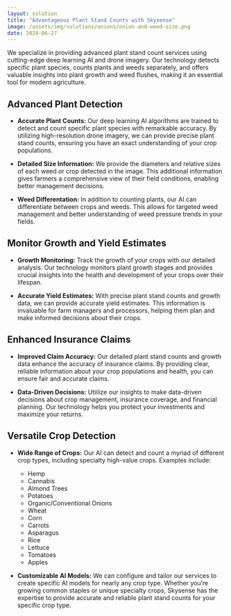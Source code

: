 ```yaml
---
layout: solution
title: "Advantageous Plant Stand Counts with Skysense"
image: /assets/img/solutions/onions/onion-and-weed-size.png
date: 2024-06-27
---
```


We specialize in providing advanced plant stand count services using cutting-edge deep learning AI and drone imagery. Our technology detects specific plant species, counts plants and weeds separately, and offers valuable insights into plant growth and weed flushes, making it an essential tool for modern agriculture.

## Advanced Plant Detection

- **Accurate Plant Counts:**
    Our deep learning AI algorithms are trained to detect and count specific plant species with remarkable accuracy. By utilizing high-resolution drone imagery, we can provide precise plant stand counts, ensuring you have an exact understanding of your crop populations.

- **Detailed Size Information:**
    We provide the diameters and relative sizes of each weed or crop detected in the image. This additional information gives farmers a comprehensive view of their field conditions, enabling better management decisions.

- **Weed Differentation:**
    In addition to counting plants, our AI can differentiate between crops and weeds. This allows for targeted weed management and better understanding of weed pressure trends in your fields.

## Monitor Growth and Yield Estimates

- **Growth Monitoring:**
    Track the growth of your crops with our detailed analysis. Our technology monitors plant growth stages and provides crucial insights into the health and development of your crops over their lifespan. 

- **Accurate Yield Estimates:**
    With precise plant stand counts and growth data, we can provide accurate yield estimates. This information is invaluable for farm managers and processors, helping them plan and make informed decisions about their crops. 

## Enhanced Insurance Claims

- **Improved Claim Accuracy:**
    Our detailed plant stand counts and growth data enhance the accuracy of insurance claims. By providing clear, reliable information about your crop populations and health, you can ensure fair and accurate claims. 

- **Data-Driven Decisions:**
    Utiilize our insights to make data-driven decisions about crop management, insurance coverage, and financial planning. Our technology helps you protect your investments and maximize your returns. 

## Versatile Crop Detection

- **Wide Range of Crops:**
    Our AI can detect and count a myriad of different crop types, including specialty high-value crops. Examples include: 

    - Hemp
    - Cannabis
    - Almond Trees
    - Potatoes
    - Organic/Conventional Onions
    - Wheat
    - Corn
    - Carrots
    - Asparagus
    - Rice
    - Lettuce
    - Tomatoes
    - Apples

- **Customizable AI Models:**
    We can configure and tailor our services to create specific AI models for nearly any crop type. Whether you’re growing common staples or unique specialty crops, Skysense has the expertise to provide accurate and reliable plant stand counts for your specific crop type. 
